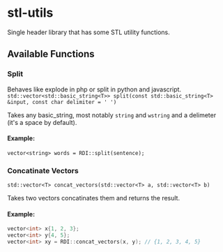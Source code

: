 # stl-utils
Single header library that has some STL utility functions.

## Available Functions

### Split
Behaves like explode in php or split in python and javascript.
`std::vector<std::basic_string<T>> split(const std::basic_string<T> &input, const char delimiter = ' ')`

Takes any basic_string, most notably `string` and `wstring` and a delimeter (it's a space by default).

#### Example:
`vector<string> words = RDI::split(sentence);`

### Concatinate Vectors
`std::vector<T> concat_vectors(std::vector<T> a, std::vector<T> b)`

Takes two vectors concatinates them and returns the result.

#### Example:
```C++
vector<int> x{1, 2, 3};
vector<int> y{4, 5};
vector<int> xy = RDI::concat_vectors(x, y); // {1, 2, 3, 4, 5}
```
